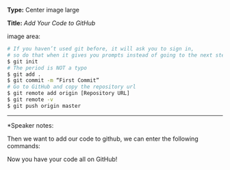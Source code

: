 **Type:** Center image large

**Title:** *Add Your Code to GitHub*

image area:

```bash
# If you haven’t used git before, it will ask you to sign in,
# so do that when it gives you prompts instead of going to the next step.
$ git init
# The period is NOT a typo
$ git add .
$ git commit -m “First Commit”
# Go to GitHub and copy the repository url
$ git remote add origin [Repository URL]
$ git remote -v
$ git push origin master
```

------

*Speaker notes: 

Then we want to add our code to github, we can enter the following commands:

Now you have your code all on GitHub!



